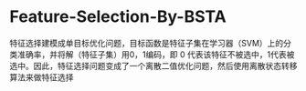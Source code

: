 # Feature-Selection-By-BSTA
特征选择建模成单目标优化问题，目标函数是特征子集在学习器（SVM）上的分类准确率，并将解（特征子集）用0，1编码，即 0 代表该特征不被选中，1代表被选中。因此，特征选择问题变成了一个离散二值优化问题，然后使用离散状态转移算法来做特征选择
